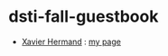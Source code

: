 # dsti-fall-guestbook

* [Xavier Hermand](https://github.com/RReivax) : [my page](pages/hermand.md)
